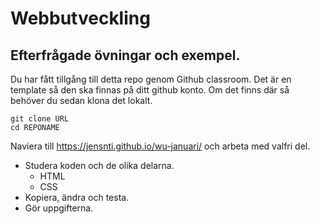 # Webbutveckling

## Efterfrågade övningar och exempel.

Du har fått tillgång till detta repo genom Github classroom. Det är en template
så den ska finnas på ditt github konto.
Om det finns där så behöver du sedan klona det lokalt.

    git clone URL
    cd REPONAME

Naviera till https://jensnti.github.io/wu-januari/ och arbeta med valfri del.

* Studera koden och de olika delarna.
    * HTML
    * CSS
* Kopiera, ändra och testa.
* Gör uppgifterna.

